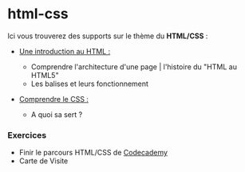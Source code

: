 # html-css

Ici vous trouverez des supports sur le thème du **HTML/CSS** : 

 * [Une introduction au HTML :](https://developer.mozilla.org/fr/docs/Web/Guide/HTML/Introduction)
   * Comprendre l'architecture d'une page | l'histoire du "HTML au HTML5"
   * Les balises et leurs fonctionnement
    
* [Comprendre le CSS :](https://docs.webplatform.org/wiki/css/tutorials) 
  * A quoi sa sert ? 
  
### Exercices

 * Finir le parcours HTML/CSS de [Codecademy](http://codecademy.com)
 * Carte de Visite
